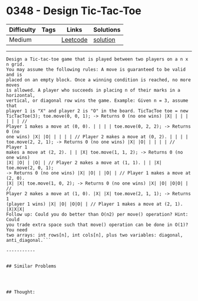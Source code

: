 # 0348 - Design Tic-Tac-Toe

Difficulty  | Tags | Links | Solutions
----------- | ---- | ----- | -----
Medium |  | [Leetcode](https://leetcode.com/problems/design-tic-tac-toe) | [solution](https://leetcode.com/problems/design-tic-tac-toe/solution/)


-----------

```
Design a Tic-tac-toe game that is played between two players on a n x n grid.
You may assume the following rules: A move is guaranteed to be valid and is
placed on an empty block. Once a winning condition is reached, no more moves
is allowed. A player who succeeds in placing n of their marks in a horizontal,
vertical, or diagonal row wins the game. Example: Given n = 3, assume that
player 1 is "X" and player 2 is "O" in the board. TicTacToe toe = new
TicTacToe(3); toe.move(0, 0, 1); -> Returns 0 (no one wins) |X| | | | | | | //
Player 1 makes a move at (0, 0). | | | | toe.move(0, 2, 2); -> Returns 0 (no
one wins) |X| |O| | | | | // Player 2 makes a move at (0, 2). | | | |
toe.move(2, 2, 1); -> Returns 0 (no one wins) |X| |O| | | | | // Player 1
makes a move at (2, 2). | | |X| toe.move(1, 1, 2); -> Returns 0 (no one wins)
|X| |O| | |O| | // Player 2 makes a move at (1, 1). | | |X| toe.move(2, 0, 1);
-> Returns 0 (no one wins) |X| |O| | |O| | // Player 1 makes a move at (2, 0).
|X| |X| toe.move(1, 0, 2); -> Returns 0 (no one wins) |X| |O| |O|O| | //
Player 2 makes a move at (1, 0). |X| |X| toe.move(2, 1, 1); -> Returns 1
(player 1 wins) |X| |O| |O|O| | // Player 1 makes a move at (2, 1). |X|X|X|
Follow up: Could you do better than O(n2) per move() operation? Hint: Could
you trade extra space such that move() operation can be done in O(1)? You need
two arrays: int rows[n], int cols[n], plus two variables: diagonal,
anti_diagonal.```

-----------


## Similar Problems




## Thought:
